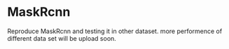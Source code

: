 # MaskRcnn
Reproduce MaskRcnn and testing it in other dataset. more performence of different data set will be upload soon.
